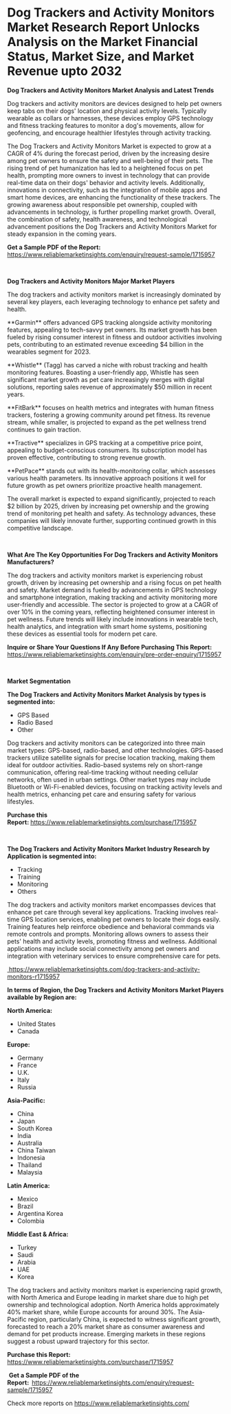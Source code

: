 <p><h1>Dog Trackers and Activity Monitors Market Research Report Unlocks Analysis on the Market Financial Status, Market Size, and Market Revenue upto 2032</h1></p><p><strong>Dog Trackers and Activity Monitors Market Analysis and Latest Trends</strong></p>
<p><p>Dog trackers and activity monitors are devices designed to help pet owners keep tabs on their dogs' location and physical activity levels. Typically wearable as collars or harnesses, these devices employ GPS technology and fitness tracking features to monitor a dog's movements, allow for geofencing, and encourage healthier lifestyles through activity tracking. </p><p>The Dog Trackers and Activity Monitors Market is expected to grow at a CAGR of 4% during the forecast period, driven by the increasing desire among pet owners to ensure the safety and well-being of their pets. The rising trend of pet humanization has led to a heightened focus on pet health, prompting more owners to invest in technology that can provide real-time data on their dogs' behavior and activity levels. Additionally, innovations in connectivity, such as the integration of mobile apps and smart home devices, are enhancing the functionality of these trackers. The growing awareness about responsible pet ownership, coupled with advancements in technology, is further propelling market growth. Overall, the combination of safety, health awareness, and technological advancement positions the Dog Trackers and Activity Monitors Market for steady expansion in the coming years.</p></p>
<p><strong>Get a Sample PDF of the Report:&nbsp;</strong> <a href="https://www.reliablemarketinsights.com/enquiry/request-sample/1715957?utm_campaign=2004&utm_medium=2&utm_source=Github&utm_content=ia&utm_term=12012025&utm_id=dog-trackers-and-activity-monitors">https://www.reliablemarketinsights.com/enquiry/request-sample/1715957</a></p>
<p>&nbsp;</p>
<p><strong>Dog Trackers and Activity Monitors Major Market Players</strong></p>
<p><p>The dog trackers and activity monitors market is increasingly dominated by several key players, each leveraging technology to enhance pet safety and health. </p><p>**Garmin** offers advanced GPS tracking alongside activity monitoring features, appealing to tech-savvy pet owners. Its market growth has been fueled by rising consumer interest in fitness and outdoor activities involving pets, contributing to an estimated revenue exceeding $4 billion in the wearables segment for 2023.</p><p>**Whistle** (Tagg) has carved a niche with robust tracking and health monitoring features. Boasting a user-friendly app, Whistle has seen significant market growth as pet care increasingly merges with digital solutions, reporting sales revenue of approximately $50 million in recent years. </p><p>**FitBark** focuses on health metrics and integrates with human fitness trackers, fostering a growing community around pet fitness. Its revenue stream, while smaller, is projected to expand as the pet wellness trend continues to gain traction.</p><p>**Tractive** specializes in GPS tracking at a competitive price point, appealing to budget-conscious consumers. Its subscription model has proven effective, contributing to strong revenue growth.</p><p>**PetPace** stands out with its health-monitoring collar, which assesses various health parameters. Its innovative approach positions it well for future growth as pet owners prioritize proactive health management.</p><p>The overall market is expected to expand significantly, projected to reach $2 billion by 2025, driven by increasing pet ownership and the growing trend of monitoring pet health and safety. As technology advances, these companies will likely innovate further, supporting continued growth in this competitive landscape.</p></p>
<p>&nbsp;</p>
<p><strong>What Are The Key Opportunities For Dog Trackers and Activity Monitors Manufacturers?</strong></p>
<p><p>The dog trackers and activity monitors market is experiencing robust growth, driven by increasing pet ownership and a rising focus on pet health and safety. Market demand is fueled by advancements in GPS technology and smartphone integration, making tracking and activity monitoring more user-friendly and accessible. The sector is projected to grow at a CAGR of over 10% in the coming years, reflecting heightened consumer interest in pet wellness. Future trends will likely include innovations in wearable tech, health analytics, and integration with smart home systems, positioning these devices as essential tools for modern pet care.</p></p>
<p><strong>Inquire or Share Your Questions If Any Before Purchasing This Report:</strong> <a href="https://www.reliablemarketinsights.com/enquiry/pre-order-enquiry/1715957?utm_campaign=2004&utm_medium=2&utm_source=Github&utm_content=ia&utm_term=12012025&utm_id=dog-trackers-and-activity-monitors">https://www.reliablemarketinsights.com/enquiry/pre-order-enquiry/1715957</a></p>
<p>&nbsp;</p>
<p><strong>Market Segmentation</strong></p>
<p><strong>The Dog Trackers and Activity Monitors Market Analysis by types is segmented into:</strong></p>
<p><ul><li>GPS Based</li><li>Radio Based</li><li>Other</li></ul></p>
<p><p>Dog trackers and activity monitors can be categorized into three main market types: GPS-based, radio-based, and other technologies. GPS-based trackers utilize satellite signals for precise location tracking, making them ideal for outdoor activities. Radio-based systems rely on short-range communication, offering real-time tracking without needing cellular networks, often used in urban settings. Other market types may include Bluetooth or Wi-Fi-enabled devices, focusing on tracking activity levels and health metrics, enhancing pet care and ensuring safety for various lifestyles.</p></p>
<p><strong>Purchase this Report:&nbsp;</strong><a href="https://www.reliablemarketinsights.com/purchase/1715957?utm_campaign=2004&utm_medium=2&utm_source=Github&utm_content=ia&utm_term=12012025&utm_id=dog-trackers-and-activity-monitors">https://www.reliablemarketinsights.com/purchase/1715957</a></p>
<p>&nbsp;</p>
<p><strong>The Dog Trackers and Activity Monitors Market Industry Research by Application is segmented into:</strong></p>
<p><ul><li>Tracking</li><li>Training</li><li>Monitoring</li><li>Others</li></ul></p>
<p><p>The dog trackers and activity monitors market encompasses devices that enhance pet care through several key applications. Tracking involves real-time GPS location services, enabling pet owners to locate their dogs easily. Training features help reinforce obedience and behavioral commands via remote controls and prompts. Monitoring allows owners to assess their pets' health and activity levels, promoting fitness and wellness. Additional applications may include social connectivity among pet owners and integration with veterinary services to ensure comprehensive care for pets.</p></p>
<p><a href="https://www.reliablemarketinsights.com/dog-trackers-and-activity-monitors-r1715957?utm_campaign=2004&utm_medium=2&utm_source=Github&utm_content=ia&utm_term=12012025&utm_id=dog-trackers-and-activity-monitors">&nbsp;https://www.reliablemarketinsights.com/dog-trackers-and-activity-monitors-r1715957</a></p>
<p><strong>In terms of Region, the Dog Trackers and Activity Monitors Market Players available by Region are:</strong></p>
<p>
    <p> <strong> North America: </strong>
        <ul>
            <li>United States</li>
            <li>Canada</li>
        </ul>
        </p> 
    <p> <strong> Europe: </strong>
        <ul>
            <li>Germany</li>
            <li>France</li>
            <li>U.K.</li>
            <li>Italy</li>
            <li>Russia</li>
        </ul>
        </p> 
    <p> <strong> Asia-Pacific: </strong>
        <ul>
            <li>China</li>
            <li>Japan</li>
            <li>South Korea</li>
            <li>India</li>
            <li>Australia</li>
            <li>China Taiwan</li>
            <li>Indonesia</li>
            <li>Thailand</li>
            <li>Malaysia</li>
        </ul>
        </p> 
    <p> <strong> Latin America: </strong>
        <ul>
            <li>Mexico</li>
            <li>Brazil</li>
            <li>Argentina Korea</li>
            <li>Colombia</li>
        </ul>
        </p> 
    <p> <strong> Middle East & Africa: </strong>
        <ul>
            <li>Turkey</li>
            <li>Saudi</li>
            <li>Arabia</li>
            <li>UAE</li>
            <li>Korea</li>
        </ul>
    </p>
    </p>
<p><p>The dog trackers and activity monitors market is experiencing rapid growth, with North America and Europe leading in market share due to high pet ownership and technological adoption. North America holds approximately 40% market share, while Europe accounts for around 30%. The Asia-Pacific region, particularly China, is expected to witness significant growth, forecasted to reach a 20% market share as consumer awareness and demand for pet products increase. Emerging markets in these regions suggest a robust upward trajectory for this sector.</p></p>
<p><strong>Purchase this Report: </strong><a href="https://www.reliablemarketinsights.com/purchase/1715957?utm_campaign=2004&utm_medium=2&utm_source=Github&utm_content=ia&utm_term=12012025&utm_id=dog-trackers-and-activity-monitors">https://www.reliablemarketinsights.com/purchase/1715957</a></p>
<p>&nbsp;<strong>Get a Sample PDF of the Report:&nbsp;&nbsp;</strong><a href="https://www.reliablemarketinsights.com/enquiry/request-sample/1715957?utm_campaign=2004&utm_medium=2&utm_source=Github&utm_content=ia&utm_term=12012025&utm_id=dog-trackers-and-activity-monitors">https://www.reliablemarketinsights.com/enquiry/request-sample/1715957</a></p>
<p><strong></strong></p>
<p>Check more reports on <a href="https://www.reliablemarketinsights.com/?utm_campaign=2004&utm_medium=2&utm_source=Github&utm_content=ia&utm_term=12012025&utm_id=dog-trackers-and-activity-monitors">https://www.reliablemarketinsights.com/</a></p>
